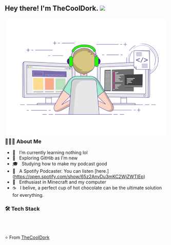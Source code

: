 <h2> Hey there! I'm TheCoolDork. <img src="https://github.com/souvikguria98/souvikguria98/blob/master/Hi.gif" width="25"></h2>
<img align="right" alt="GIF" src="https://raw.githubusercontent.com/devSouvik/devSouvik/master/gif3.gif" width="500"/>

<h3> 👨🏻‍💻 About Me </h3>

- 🔭 &nbsp; I’m currently learning nothing lol
- 🤔 &nbsp; Exploring GitHib as I'm new
- 🎓 &nbsp; Studying how to make my podcast good
- 💼 &nbsp; A
Spotify Podcaster. You can listen [here.] (https://open.spotify.com/show/65z2AnvDu3mKC2WjZWTIEp) 
- 🌱 &nbsp; Enthusiast in Minecraft and my computer
- ☕ &nbsp; I belive, a perfect cup of hot chocolate can be the ultimate solution for everything. 

<h3>🛠 Tech Stack</h3>


<br>


</br>






⭐️ From [TheCoolDork](https://github.com/TheCoolDork)